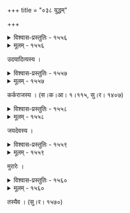 +++
title = "०३८ युद्धम्"

+++



<details><summary>विश्वास-प्रस्तुतिः - १५५६</summary>

राजन् वाजिपदातिकुञ्जरशिरश्छिन्नं रणे यत् त्वया  
नृत्यद्योधकबन्धकण्ठमिलितं तेनारिवीरव्रजः ।  
हेरम्बीयति किन्नरीयति शिरोराहूयतीति क्षणं  
निर्माणं तव बङ्गनायक कथापाण्डित्यम् उन्मीलति ॥१५५६॥
</details>

<details><summary>मूलम् - १५५६</summary>

राजन् वाजिपदातिकुञ्जरशिरश्छिन्नं रणे यत् त्वया  
नृत्यद्योधकबन्धकण्ठमिलितं तेनारिवीरव्रजः ।  
हेरम्बीयति किन्नरीयति शिरोराहूयतीति क्षणं  
निर्माणं तव बङ्गनायक कथापाण्डित्यम् उन्मीलति ॥१५५६॥
</details>


उदयादित्यस्य ।  



<details><summary>विश्वास-प्रस्तुतिः - १५५७</summary>

सङ्ग्रामाङ्गणसङ्गतेन भवता चापे समारोपिते  
देवाकर्णय येन येन सहसा यद्यत्समासादितम् ।  
कोदण्डेन शराः शरैर् अशिरस् तेनापि भूमण्डलं  
तेन त्वं भवता च कीर्तिर् अनघा कीर्त्या च लोकत्रयम् ॥१५५७॥
</details>

<details><summary>मूलम् - १५५७</summary>

सङ्ग्रामाङ्गणसङ्गतेन भवता चापे समारोपिते  
देवाकर्णय येन येन सहसा यद्यत्समासादितम् ।  
कोदण्डेन शराः शरैर् अशिरस् तेनापि भूमण्डलं  
तेन त्वं भवता च कीर्तिर् अनघा कीर्त्या च लोकत्रयम् ॥१५५७॥
</details>


कर्कराजस्य । (स।क।आ। १।११५, सु।र। १४०७)  



<details><summary>विश्वास-प्रस्तुतिः - १५५८</summary>

शत्रूणां कालरात्रौ समिति समुदिते बाणवर्षान्धकारे  
प्राग्भारे खड्गधारां सरितम् इव समुत्तीर्य मग्नारिवंशाम् ।  
अन्योन्याघातमत्तद्विरदघनघटादन्तविद्युच्छटाभिः  
पश्यन्तीयं समन्ताद् अभिसरति मुदा सांयुगीनं जयश्रीः ॥१५५८॥
</details>

<details><summary>मूलम् - १५५८</summary>

शत्रूणां कालरात्रौ समिति समुदिते बाणवर्षान्धकारे  
प्राग्भारे खड्गधारां सरितम् इव समुत्तीर्य मग्नारिवंशाम् ।  
अन्योन्याघातमत्तद्विरदघनघटादन्तविद्युच्छटाभिः  
पश्यन्तीयं समन्ताद् अभिसरति मुदा सांयुगीनं जयश्रीः ॥१५५८॥
</details>


जयदेवस्य ।  



<details><summary>विश्वास-प्रस्तुतिः - १५५९</summary>

यदस्त्रव्यापाराद् अभिमुखहतैः क्षत्रियभटैः   
स्वसत्त्वेन क्रीतं भुवनम् अभिसर्पद्भिर् अभितः ।  
कृतच्छिद्रश्रेणीविधुरपरिभोगं भगवतो  
गभस्तीनां पत्युस् तितौतुलनां मण्डलम् अगात् ॥१५५९॥
</details>

<details><summary>मूलम् - १५५९</summary>

यदस्त्रव्यापाराद् अभिमुखहतैः क्षत्रियभटैः   
स्वसत्त्वेन क्रीतं भुवनम् अभिसर्पद्भिर् अभितः ।  
कृतच्छिद्रश्रेणीविधुरपरिभोगं भगवतो  
गभस्तीनां पत्युस् तितौतुलनां मण्डलम् अगात् ॥१५५९॥
</details>


मुरारेः ।  



<details><summary>विश्वास-प्रस्तुतिः - १५६०</summary>

यन् निस्त्रिंशहतोद्गतैर् अरिशिरश् चक्रैर् बभूव क्षणं  
लोके चान्द्रमसे विधुन्तुदघटावस्कन्दकोलाहलः ।  
किं चामीभिर् अपि स्फुरन्मुखतया शीतांशुकोटिभ्रमं  
बिभ्राणैर् उदपादि राहुभुवने भूयान् सुभिक्षोत्सवः ॥१५६०॥
</details>

<details><summary>मूलम् - १५६०</summary>

यन् निस्त्रिंशहतोद्गतैर् अरिशिरश् चक्रैर् बभूव क्षणं  
लोके चान्द्रमसे विधुन्तुदघटावस्कन्दकोलाहलः ।  
किं चामीभिर् अपि स्फुरन्मुखतया शीतांशुकोटिभ्रमं  
बिभ्राणैर् उदपादि राहुभुवने भूयान् सुभिक्षोत्सवः ॥१५६०॥
</details>


तस्यैव । (सु।र। १५७०)  

